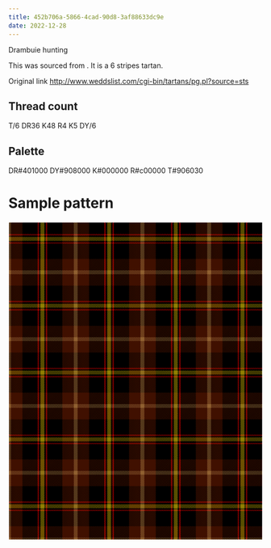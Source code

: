 ```yaml
---
title: 452b706a-5866-4cad-90d8-3af88633dc9e
date: 2022-12-28
---
```

Drambuie hunting

This was sourced from <no value>.  It is a 6 stripes tartan.

Original link http://www.weddslist.com/cgi-bin/tartans/pg.pl?source=sts

## Thread count
T/6 DR36 K48 R4 K5 DY/6

## Palette
DR#401000 DY#908000 K#000000 R#c00000 T#906030

# Sample pattern

![Tartan detail](tartan.png "T/6 DR36 K48 R4 K5 DY/6 tartan")